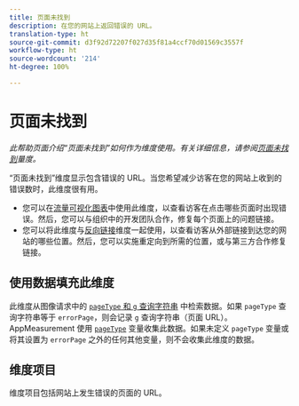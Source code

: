 ```yaml
---
title: 页面未找到
description: 在您的网站上返回错误的 URL。
translation-type: ht
source-git-commit: d3f92d72207f027d35f81a4ccf70d01569c3557f
workflow-type: ht
source-wordcount: '214'
ht-degree: 100%

---
```



# 页面未找到

*此帮助页面介绍“页面未找到”如何作为维度使用。有关详细信息，请参阅[页面未找到](../metrics/pages-not-found.md)量度。*

“页面未找到”维度显示包含错误的 URL。当您希望减少访客在您的网站上收到的错误数时，此维度很有用。

* 您可以在[流量可视化图表](/help/analyze/analysis-workspace/visualizations/c-flow/flow.md)中使用此维度，以查看访客在点击哪些页面时出现错误。然后，您可以与组织中的开发团队合作，修复每个页面上的问题链接。
* 您可以将此维度与[反向链接](referrer.md)维度一起使用，以查看访客从外部链接到达您的网站的哪些位置。然后，您可以实施重定向到所需的位置，或与第三方合作修复链接。

## 使用数据填充此维度

此维度从图像请求中的 [`pageType` 和 `g` 查询字符串](/help/implement/validate/query-parameters.md) 中检索数据。如果 `pageType` 查询字符串等于 `errorPage`，则会记录 `g` 查询字符串（页面 URL）。AppMeasurement 使用 [`pageType`](/help/implement/vars/page-vars/pagetype.md) 变量收集此数据。如果未定义 `pageType` 变量或将其设置为 `errorPage` 之外的任何其他变量，则不会收集此维度的数据。

## 维度项目

维度项目包括网站上发生错误的页面的 URL。
